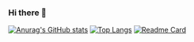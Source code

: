 ### Hi there 👋
[![Anurag's GitHub stats](https://github-readme-stats.vercel.app/api?username=tienphamvanvn&show_icons=true&theme=jolly&hide=contribs,prs)](https://github.com/anuraghazra/github-readme-stats)
[![Top Langs](https://github-readme-stats.vercel.app/api/top-langs/?username=tienphamvanvn)](https://github.com/anuraghazra/github-readme-stats)
[![Readme Card](https://github-readme-stats.vercel.app/api/pin/?username=tienphamvanvn&repo=twitter-clone-frontend&theme=buefy)](https://github.com/anuraghazra/github-readme-stats)


<!--
**tienphamvanvn/tienphamvanvn** is a ✨ _special_ ✨ repository because its `README.md` (this file) appears on your GitHub profile.

Here are some ideas to get you started:

- 🔭 I’m currently working on ...
- 🌱 I’m currently learning ...
- 👯 I’m looking to collaborate on ...
- 🤔 I’m looking for help with ...
- 💬 Ask me about ...
- 📫 How to reach me: ...
- 😄 Pronouns: ...
- ⚡ Fun fact: ...
-->
